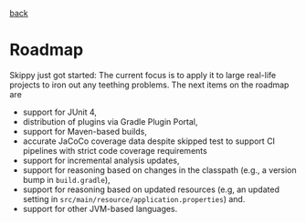 [back](README.md)

# Roadmap

Skippy just got started: The current focus is to apply it to large real-life projects to iron out any teething 
problems. The next items on the roadmap are

- support for JUnit 4,
- distribution of plugins via Gradle Plugin Portal,
- support for Maven-based builds,
- accurate JaCoCo coverage data despite skipped test to support CI pipelines with strict code coverage requirements
- support for incremental analysis updates,
- support for reasoning based on changes in the classpath (e.g., a version bump in `build.gradle`),
- support for reasoning based on updated resources (e.g, an updated setting in `src/main/resource/application.properties`) and.
- support for other JVM-based languages.
